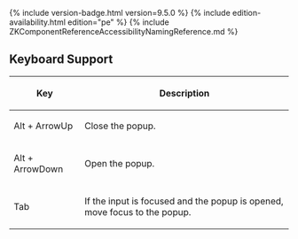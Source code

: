  {% include
version-badge.html version=9.5.0 %} <!--REQUIRED ZK EDITION: PE -->
{% include edition-availability.html edition="pe" %} {% include
ZKComponentReferenceAccessibilityNamingReference.md %}

## Keyboard Support

<table>
<thead>
<tr class="header">
<th><center>
<p>Key</p>
</center></th>
<th><center>
<p>Description</p>
</center></th>
</tr>
</thead>
<tbody>
<tr class="odd">
<td><p>Alt + ArrowUp</p></td>
<td><p>Close the popup.</p></td>
</tr>
<tr class="even">
<td><p>Alt + ArrowDown</p></td>
<td><p>Open the popup.</p></td>
</tr>
<tr class="odd">
<td><p>Tab</p></td>
<td><p>If the input is focused and the popup is opened, move focus to
the popup.</p></td>
</tr>
</tbody>
</table>
